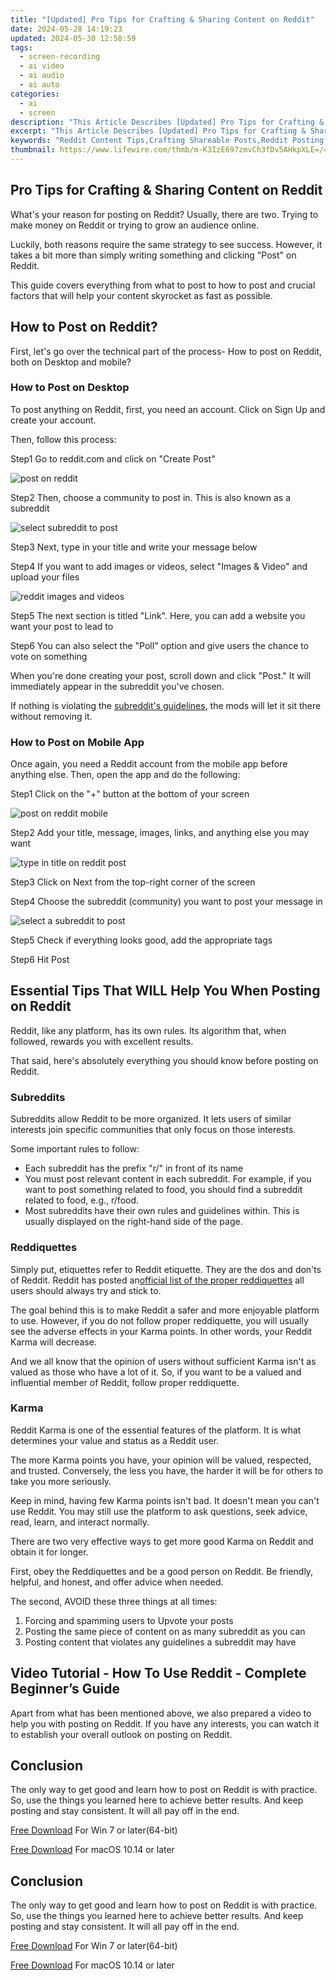 ```yaml
---
title: "[Updated] Pro Tips for Crafting & Sharing Content on Reddit"
date: 2024-05-28 14:19:23
updated: 2024-05-30 12:58:59
tags: 
  - screen-recording
  - ai video
  - ai audio
  - ai auto
categories: 
  - ai
  - screen
description: "This Article Describes [Updated] Pro Tips for Crafting & Sharing Content on Reddit"
excerpt: "This Article Describes [Updated] Pro Tips for Crafting & Sharing Content on Reddit"
keywords: "Reddit Content Tips,Crafting Shareable Posts,Reddit Posting Strategies,Share Reddit Articles,Tips for Content Creators,Best Post Formats on Reddit,Engaging Reddit Posts"
thumbnail: https://www.lifewire.com/thmb/m-K3IzE697zmvCh3fDv5AHkpXLE=/400x300/filters:no_upscale():max_bytes(150000):strip_icc()/ipad-parent-kids-57a274ec3df78c32764996b7.jpg
---
```


## Pro Tips for Crafting & Sharing Content on Reddit

What's your reason for posting on Reddit? Usually, there are two. Trying to make money on Reddit or trying to grow an audience online.

Luckily, both reasons require the same strategy to see success. However, it takes a bit more than simply writing something and clicking "Post" on Reddit.

This guide covers everything from what to post to how to post and crucial factors that will help your content skyrocket as fast as possible.

## How to Post on Reddit?

First, let's go over the technical part of the process- How to post on Reddit, both on Desktop and mobile?

### How to Post on Desktop

To post anything on Reddit, first, you need an account. Click on Sign Up and create your account.

Then, follow this process:

Step1 Go to reddit.com and click on "Create Post"

![post on reddit](https://images.wondershare.com/filmora/article-images/2023/01/create-reddit-post.png)

Step2 Then, choose a community to post in. This is also known as a subreddit

![select subreddit to post](https://images.wondershare.com/filmora/article-images/2023/01/choose-community.png)

Step3 Next, type in your title and write your message below

Step4 If you want to add images or videos, select "Images & Video" and upload your files

![reddit images and videos](https://images.wondershare.com/filmora/article-images/2023/01/images-and-videos.png)

Step5 The next section is titled "Link". Here, you can add a website you want your post to lead to

Step6 You can also select the "Poll" option and give users the chance to vote on something

When you're done creating your post, scroll down and click "Post." It will immediately appear in the subreddit you've chosen.

If nothing is violating the [subreddit's guidelines](#%5FSubreddits), the mods will let it sit there without removing it.

### How to Post on Mobile App

Once again, you need a Reddit account from the mobile app before anything else. Then, open the app and do the following:

Step1 Click on the "+" button at the bottom of your screen

![post on reddit mobile](https://images.wondershare.com/filmora/article-images/2023/01/reddit-home.PNG)

Step2 Add your title, message, images, links, and anything else you may want

![type in title on reddit post](https://images.wondershare.com/filmora/article-images/2023/01/reddit-post-title.PNG)

Step3 Click on Next from the top-right corner of the screen

Step4 Choose the subreddit (community) you want to post your message in

![select a subreddit to post](https://images.wondershare.com/filmora/article-images/2023/01/reddit-subreddit.PNG)

Step5 Check if everything looks good, add the appropriate tags

Step6 Hit Post

## Essential Tips That WILL Help You When Posting on Reddit

Reddit, like any platform, has its own rules. Its algorithm that, when followed, rewards you with excellent results.

That said, here's absolutely everything you should know before posting on Reddit.

### Subreddits

Subreddits allow Reddit to be more organized. It lets users of similar interests join specific communities that only focus on those interests.

Some important rules to follow:

* Each subreddit has the prefix "r/" in front of its name
* You must post relevant content in each subreddit. For example, if you want to post something related to food, you should find a subreddit related to food, e.g., r/food.
* Most subreddits have their own rules and guidelines within. This is usually displayed on the right-hand side of the page.

### Reddiquettes

Simply put, etiquettes refer to Reddit etiquette. They are the dos and don'ts of Reddit. Reddit has posted an[official list of the proper reddiquettes](https://www.reddithelp.com/hc/en-us/articles/205926439) all users should always try and stick to.

The goal behind this is to make Reddit a safer and more enjoyable platform to use. However, if you do not follow proper reddiquette, you will usually see the adverse effects in your Karma points. In other words, your Reddit Karma will decrease.

And we all know that the opinion of users without sufficient Karma isn't as valued as those who have a lot of it. So, if you want to be a valued and influential member of Reddit, follow proper reddiquette.

### Karma

Reddit Karma is one of the essential features of the platform. It is what determines your value and status as a Reddit user.

The more Karma points you have, your opinion will be valued, respected, and trusted. Conversely, the less you have, the harder it will be for others to take you more seriously.

Keep in mind, having few Karma points isn't bad. It doesn't mean you can't use Reddit. You may still use the platform to ask questions, seek advice, read, learn, and interact normally.

There are two very effective ways to get more good Karma on Reddit and obtain it for longer.

First, obey the Reddiquettes and be a good person on Reddit. Be friendly, helpful, and honest, and offer advice when needed.

The second, AVOID these three things at all times:

1. Forcing and spamming users to Upvote your posts
2. Posting the same piece of content on as many subreddit as you can
3. Posting content that violates any guidelines a subreddit may have

## Video Tutorial - How To Use Reddit - Complete Beginner’s Guide

Apart from what has been mentioned above, we also prepared a video to help you with posting on Reddit. If you have any interests, you can watch it to establish your overall outlook on posting on Reddit.

## Conclusion

The only way to get good and learn how to post on Reddit is with practice. So, use the things you learned here to achieve better results. And keep posting and stay consistent. It will all pay off in the end.

[Free Download](https://tools.techidaily.com/wondershare/filmora/download/) For Win 7 or later(64-bit)

[Free Download](https://tools.techidaily.com/wondershare/filmora/download/) For macOS 10.14 or later

## Conclusion

The only way to get good and learn how to post on Reddit is with practice. So, use the things you learned here to achieve better results. And keep posting and stay consistent. It will all pay off in the end.

[Free Download](https://tools.techidaily.com/wondershare/filmora/download/) For Win 7 or later(64-bit)

[Free Download](https://tools.techidaily.com/wondershare/filmora/download/) For macOS 10.14 or later

<ins class="adsbygoogle"
     style="display:block"
     data-ad-format="autorelaxed"
     data-ad-client="ca-pub-7571918770474297"
     data-ad-slot="1223367746"></ins>

<ins class="adsbygoogle"
     style="display:block"
     data-ad-format="autorelaxed"
     data-ad-client="ca-pub-7571918770474297"
     data-ad-slot="1223367746"></ins>



<ins class="adsbygoogle"
     style="display:block"
     data-ad-client="ca-pub-7571918770474297"
     data-ad-slot="8358498916"
     data-ad-format="auto"
     data-full-width-responsive="true"></ins>

